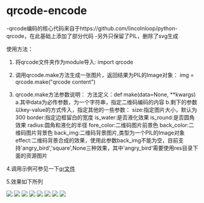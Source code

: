 qrcode-encode
=============

-qrcode编码的核心代码来自于https://github.com/lincolnloop/python-qrcode，在此基础上添加了部分代码
-另外只保留了PIL，删除了svg生成

使用方法：
1. 将qrcode文件夹作为module导入:
   import qrcode

2. 调用qrcode.make方法生成一张图片，返回结果为PIL的Image对象：
   img = qrcode.make("qrcode content")

3. qrcode.make方法参数说明：
   方法定义：def make(data=None, **kwargs)
   a.其中data为必传参数，为一个字符串，指定二维码编码的内容
   b.剩下的参数以key-value的方式传入，指定其他的一些参数：
     size:指定图片大小，默认为300
     border:指定边框留白的宽度
     is_water:是否液化效果
     is_round:是否圆角效果
     radius:圆角和液化的半径
     fore_color:二维码图片前景色
     back_color:二维码图片背景色
     back_img:二维码背景图片,类型为一个PIL的Image对象
     effect:二维码背景合成的效果，使用此参数back_img不能为空，目前支持'angry_bird','square',None三种效果，其中'angry_bird'需要使用res目录下面的资源图片

4.调用示例可参见一下[qr文件](https://github.com/Tinker-S/qrcode-encode/blob/master/qr)

5.效果如下所列
  
  <img src="https://github.com/Tinker-S/qrcode-encode/blob/master/result/1.png"/>
  
  <img src="https://github.com/Tinker-S/qrcode-encode/blob/master/result/2.png"/>
  
  <img src="https://github.com/Tinker-S/qrcode-encode/blob/master/result/3.png"/>
  
  <img src="https://github.com/Tinker-S/qrcode-encode/blob/master/result/4.png"/>
  
  <img src="https://github.com/Tinker-S/qrcode-encode/blob/master/result/5.png"/>
  
  <img src="https://github.com/Tinker-S/qrcode-encode/blob/master/result/6.png"/>
  
  <img src="https://github.com/Tinker-S/qrcode-encode/blob/master/result/7.png"/>
  
  <img src="https://github.com/Tinker-S/qrcode-encode/blob/master/result/angrybird.png"/>
